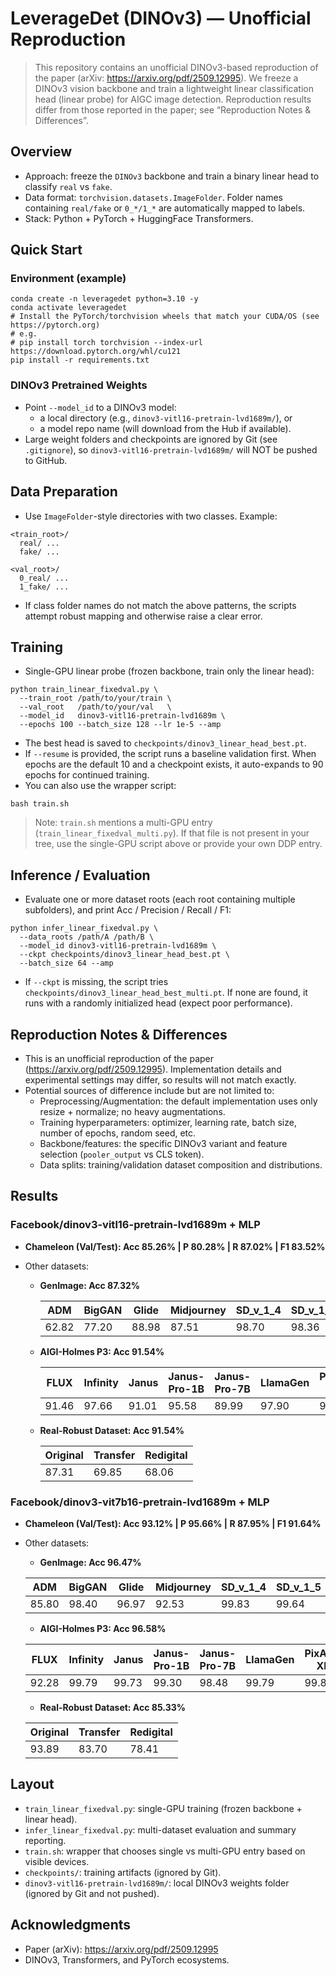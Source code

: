 # LeverageDet (DINOv3) — Unofficial Reproduction
> This repository contains an unofficial DINOv3-based reproduction of the paper (arXiv: https://arxiv.org/pdf/2509.12995). We freeze a DINOv3 vision backbone and train a lightweight linear classification head (linear probe) for AIGC image detection. Reproduction results differ from those reported in the paper; see “Reproduction Notes & Differences”.

## Overview
- Approach: freeze the `DINOv3` backbone and train a binary linear head to classify `real` vs `fake`.
- Data format: `torchvision.datasets.ImageFolder`. Folder names containing `real/fake` or `0_*/1_*` are automatically mapped to labels.
- Stack: Python + PyTorch + HuggingFace Transformers.

## Quick Start
### Environment (example)
```shell
conda create -n leveragedet python=3.10 -y
conda activate leveragedet
# Install the PyTorch/torchvision wheels that match your CUDA/OS (see https://pytorch.org)
# e.g.
# pip install torch torchvision --index-url https://download.pytorch.org/whl/cu121
pip install -r requirements.txt
```

### DINOv3 Pretrained Weights
- Point `--model_id` to a DINOv3 model:
  - a local directory (e.g., `dinov3-vitl16-pretrain-lvd1689m/`), or
  - a model repo name (will download from the Hub if available).
- Large weight folders and checkpoints are ignored by Git (see `.gitignore`), so `dinov3-vitl16-pretrain-lvd1689m/` will NOT be pushed to GitHub.

## Data Preparation
- Use `ImageFolder`-style directories with two classes. Example:
```
<train_root>/
  real/ ...
  fake/ ...

<val_root>/
  0_real/ ...
  1_fake/ ...
```
- If class folder names do not match the above patterns, the scripts attempt robust mapping and otherwise raise a clear error.

## Training
- Single-GPU linear probe (frozen backbone, train only the linear head):
```shell
python train_linear_fixedval.py \
  --train_root /path/to/your/train \
  --val_root   /path/to/your/val   \
  --model_id   dinov3-vitl16-pretrain-lvd1689m \
  --epochs 100 --batch_size 128 --lr 1e-5 --amp
```
- The best head is saved to `checkpoints/dinov3_linear_head_best.pt`.
- If `--resume` is provided, the script runs a baseline validation first. When epochs are the default 10 and a checkpoint exists, it auto-expands to 90 epochs for continued training.
- You can also use the wrapper script:
```shell
bash train.sh
```
> Note: `train.sh` mentions a multi-GPU entry (`train_linear_fixedval_multi.py`). If that file is not present in your tree, use the single-GPU script above or provide your own DDP entry.

## Inference / Evaluation
- Evaluate one or more dataset roots (each root containing multiple subfolders), and print Acc / Precision / Recall / F1:
```shell
python infer_linear_fixedval.py \
  --data_roots /path/A /path/B \
  --model_id dinov3-vitl16-pretrain-lvd1689m \
  --ckpt checkpoints/dinov3_linear_head_best.pt \
  --batch_size 64 --amp
```
- If `--ckpt` is missing, the script tries `checkpoints/dinov3_linear_head_best_multi.pt`. If none are found, it runs with a randomly initialized head (expect poor performance).

## Reproduction Notes & Differences
- This is an unofficial reproduction of the paper (https://arxiv.org/pdf/2509.12995). Implementation details and experimental settings may differ, so results will not match exactly.
- Potential sources of difference include but are not limited to:
  - Preprocessing/Augmentation: the default implementation uses only resize + normalize; no heavy augmentations.
  - Training hyperparameters: optimizer, learning rate, batch size, number of epochs, random seed, etc.
  - Backbone/features: the specific DINOv3 variant and feature selection (`pooler_output` vs CLS token).
  - Data splits: training/validation dataset composition and distributions.

## Results
### Facebook/dinov3-vitl16-pretrain-lvd1689m + MLP
- **Chameleon (Val/Test): Acc  85.26%  |  P 80.28%  |  R 87.02%  |  F1 83.52%**

- Other datasets:
  - **GenImage: Acc 87.32%**
    
    | ADM   | BigGAN | Glide | Midjourney | SD_v_1_4 | SD_v_1_5 | VQDM  | WuKong |
    | ----- | ------ | ----- | ---------- | -------- | -------- | ----- | ------ |
    | 62.82 | 77.20  | 88.98 | 87.51      | 98.70    | 98.36    | 88.22 | 96.73  |
    
  - **AIGI-Holmes P3: Acc 91.54%**
    
    | FLUX  | Infinity | Janus | Janus-Pro-1B | Janus-Pro-7B | LlamaGen | PixArt-XL | SD35-L | Show-o | VAR   |
    | ----- | -------- | ----- | ------------ | ------------ | -------- | --------- | ------ | ------ | ----- |
    | 91.46 | 97.66    | 91.01 | 95.58        | 89.99        | 97.90    | 98.30     | 80.75  | 97.90  | 74.84 |
  
  - **Real-Robust Dataset: Acc 91.54%**
  
    | Original | Transfer | Redigital |
    | -------- | -------- | --------- |
    | 87.31    | 69.85    | 68.06     |
  
    

### Facebook/dinov3-vit7b16-pretrain-lvd1689m + MLP
- **Chameleon (Val/Test): Acc  93.12%  |  P 95.66%  |  R 87.95%  |  F1 91.64%**

- Other datasets:
  - **GenImage: Acc 96.47%**
  
  | ADM   | BigGAN | Glide | Midjourney | SD_v_1_4 | SD_v_1_5 | VQDM  | WuKong |
  | ----- | ------ | ----- | ---------- | -------- | -------- | ----- | ------ |
  | 85.80 | 98.40  | 96.97 | 92.53      | 99.83    | 99.64    | 99.29 | 99.33  |
  
  - **AIGI-Holmes P3: Acc 96.58%**
  
  | FLUX  | Infinity | Janus | Janus-Pro-1B | Janus-Pro-7B | LlamaGen | PixArt-XL | SD35-L | Show-o | VAR   |
  | ----- | -------- | ----- | ------------ | ------------ | -------- | --------- | ------ | ------ | ----- |
  | 92.28 | 99.79    | 99.73 | 99.30        | 98.48        | 99.79    | 99.87     | 84.77  | 99.46  | 92.31 |
  
  - **Real-Robust Dataset: Acc 85.33%**
  
  | Original | Transfer | Redigital |
  | -------- | -------- | --------- |
  | 93.89    | 83.70    | 78.41     |


  
## Layout
- `train_linear_fixedval.py`: single-GPU training (frozen backbone + linear head).
- `infer_linear_fixedval.py`: multi-dataset evaluation and summary reporting.
- `train.sh`: wrapper that chooses single vs multi-GPU entry based on visible devices.
- `checkpoints/`: training artifacts (ignored by Git).
- `dinov3-vitl16-pretrain-lvd1689m/`: local DINOv3 weights folder (ignored by Git and not pushed).

## Acknowledgments
- Paper (arXiv): https://arxiv.org/pdf/2509.12995
- DINOv3, Transformers, and PyTorch ecosystems.
